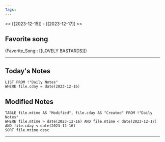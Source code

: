 ```yaml
---
Tags:
---
```

<< [[2023-12-15]] - [[2023-12-17]] >>
## Favorite song
(Favorite_Song:: [[LOVELY BASTARDS]])

___
## Today's Notes
```dataview
LIST FROM !"Daily Notes"
WHERE file.cday = date(2023-12-16)
```
## Modified Notes
```dataview
TABLE file.mtime AS "Modified", file.cday AS "Created" FROM !"Daily Notes" 
WHERE file.mtime > date(2023-12-16) AND file.mtime < date(2023-12-17) AND file.cday < date(2023-12-16)
SORT file.mtime desc
```
___
